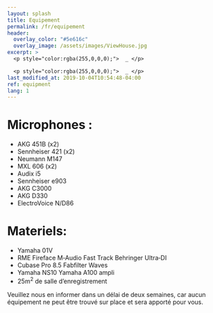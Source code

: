 ```yaml
---
layout: splash
title: Equipement
permalink: /fr/equipement
header:
  overlay_color: "#5e616c"
  overlay_image: /assets/images/ViewHouse.jpg
excerpt: >
  <p style="color:rgba(255,0,0,0);">  _ </p>

  <p style="color:rgba(255,0,0,0);">  _ </p>
last_modified_at: 2019-10-04T10:54:48-04:00
ref: equipment
lang: 1
---
```


# Microphones :
- AKG 451B (x2)
- Sennheiser 421 (x2)
- Neumann M147
- MXL 606 (x2)
- Audix i5
- Sennheiser e903
- AKG C3000
- AKG D330
- ElectroVoice N/D86

# Materiels:
- Yamaha 01V
- RME Fireface M‐Audio Fast Track Behringer Ultra‐DI
- Cubase Pro 8.5 Fabfilter Waves
- Yamaha NS10 Yamaha A100 ampli
- 25m<sup>2</sup> de salle d’enregistrement

Veuillez nous en informer dans un délai de deux semaines, car aucun équipement ne peut être trouvé sur place et sera apporté pour vous.
